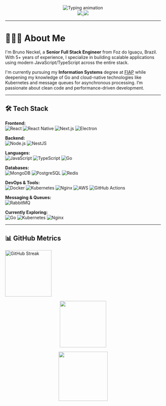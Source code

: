 <div align="center">
  <img src="https://readme-typing-svg.herokuapp.com?font=Fira+Code&pause=1000&color=22D3EE&center=true&vCenter=true&width=500&lines=Senior%20Software%20Engineer;TypeScript%20•%20React%20•%20Next.js%20•%20Node.js;Clean%20Code%20Advocate%20•%205%2B%20Years%20Experience" alt="Typing animation" />
</div>


<div align="center">
  <a href="https://www.linkedin.com/in/brunownk" target="_blank">
    <img src="https://img.shields.io/badge/LinkedIn-0077B5?style=for-the-badge&logo=linkedin&logoColor=white">
  </a>
  <a href="mailto:neckel.bw@gmail.com">
    <img src="https://img.shields.io/badge/Gmail-D14836?style=for-the-badge&logo=gmail&logoColor=white">
  </a>
</div>

---

<!-- LANG: EN -->
# 🧑🏻‍💻 About Me

I'm Bruno Neckel, a **Senior Full Stack Engineer** from Foz do Iguaçu, Brazil. With 5+ years of experience, I specialize in building scalable applications using modern JavaScript/TypeScript across the entire stack.

I'm currently pursuing my **Information Systems** degree at [FIAP](https://www.fiap.com.br) while deepening my knowledge of Go and cloud-native technologies like Kubernetes and message queues for asynchronous processing. I’m passionate about clean code and performance-driven development.

---

## 🛠 Tech Stack

**Frontend:**  
![React](https://img.shields.io/badge/React-20232A?style=flat&logo=react&logoColor=61DAFB)
![React Native](https://img.shields.io/badge/React%20Native-20232A?style=flat&logo=react&logoColor=61DAFB)
![Next.js](https://img.shields.io/badge/Next.js-000000?style=flat&logo=next.js&logoColor=white)
![Electron](https://img.shields.io/badge/Electron-2C2E3B?style=flat&logo=electron&logoColor=9FEAF9)

**Backend:**  
![Node.js](https://img.shields.io/badge/Node.js-339933?style=flat&logo=nodedotjs&logoColor=white)
![NestJS](https://img.shields.io/badge/NestJS-E0234E?style=flat&logo=nestjs&logoColor=white)

**Languages:**  
![JavaScript](https://img.shields.io/badge/JavaScript-F7DF1E?style=flat&logo=javascript&logoColor=black)
![TypeScript](https://img.shields.io/badge/TypeScript-007ACC?style=flat&logo=typescript&logoColor=white)
![Go](https://img.shields.io/badge/Go-00ADD8?style=flat&logo=go&logoColor=white)

**Databases:**  
![MongoDB](https://img.shields.io/badge/MongoDB-47A248?style=flat&logo=mongodb&logoColor=white)
![PostgreSQL](https://img.shields.io/badge/PostgreSQL-316192?style=flat&logo=postgresql&logoColor=white)
![Redis](https://img.shields.io/badge/Redis-DC382D?style=flat&logo=redis&logoColor=white)

**DevOps & Tools:**  
![Docker](https://img.shields.io/badge/Docker-2496ED?style=flat&logo=docker&logoColor=white)
![Kubernetes](https://img.shields.io/badge/Kubernetes-326CE5?style=flat&logo=kubernetes&logoColor=white)
![Nginx](https://img.shields.io/badge/Nginx-009639?style=flat&logo=nginx&logoColor=white)
![AWS](https://img.shields.io/badge/AWS-232F3E?style=flat&logo=amazonaws&logoColor=white)
![GitHub Actions](https://img.shields.io/badge/GitHub%20Actions-2088FF?style=flat&logo=github-actions&logoColor=white)

**Messaging & Queues:**  
![RabbitMQ](https://img.shields.io/badge/RabbitMQ-FF6600?style=flat&logo=rabbitmq&logoColor=white)

**Currently Exploring:**  
![Go](https://img.shields.io/badge/Go-00ADD8?style=flat&logo=go&logoColor=white)
![Kubernetes](https://img.shields.io/badge/Kubernetes-326CE5?style=flat&logo=kubernetes&logoColor=white)
![Nginx](https://img.shields.io/badge/Nginx-009639?style=flat&logo=nginx&logoColor=white)

---

## 📊 GitHub Metrics

<img 
  src="https://streak-stats.demolab.com?user=brunownk&theme=react&hide_border=true&hide_total_contributions=true&border_width=0" 
  alt="GitHub Streak" 
  style="height: 150px; object-fit: contain;" 
/>

<div align="center" style="display">
  <img 
    src="https://github-readme-stats.vercel.app/api/top-langs/?username=brunownk&theme=react&hide_border=true&layout=compact" 
    style="height: 150px;" 
  />
  
  <img 
    src="https://github-readme-stats.vercel.app/api?username=brunownk&show_icons=true&theme=react&hide_border=true&count_private=true&hide=issues" 
    style="height: 159px;" 
  />
</div>
